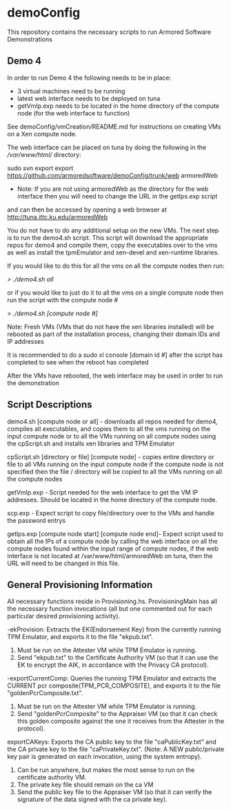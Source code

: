 demoConfig
==========
This repository contains the necessary scripts to run Armored Software Demonstrations


## Demo 4 ##
In order to run Demo 4 the following needs to be in place:

* 3 virtual machines need to be running
* latest web interface needs to be deployed on tuna 
* getVmIp.exp needs to be located in the home directory of the compute node (for the web interface to function)

See demoConfig/vmCreation/README.md for instructions on 
creating VMs on a Xen compute node.

The web interface can be placed on tuna by doing the following
in the */var/www/html/* directory:

sudo svn export export https://github.com/armoredsoftware/demoConfig/trunk/web armoredWeb

* Note: If you are not using armoredWeb as the directory for the web interface then you will
        need to change the URL in the getIps.exp script

and can then be accessed by opening a web browser at http://tuna.ittc.ku.edu/armoredWeb

You do not have to do any additional setup on the new VMs. The next step is to run
the demo4.sh script. This script will download the appropriate repos for demo4
and compile them, copy the executables over to the vms as well as install the
tpmEmulator and xen-devel and xen-runtime libraries. 

If you would like to do this for all the vms on all the compute nodes then run:

*> ./demo4.sh all*

or if you would like to just do it to all the vms on a single compute node
then run the script with the compute node #

*> ./demo4.sh [compute node #]*

Note: Fresh VMs (VMs that do not have the xen libraries installed) will be rebooted
as part of the installation process, changing their domain IDs and IP addresses

It is recommended to do a sudo xl console [domain id #] after the script has completed
to see when the reboot has completed

After the VMs have rebooted, the web interface may be used in order to run the demonstration 

## Script Descriptions ##

demo4.sh [compute node or all] - downloads all repos needed for demo4, compiles all executables, and copies them
                                 to all the vms running on the input compute node or to all the VMs running on all 
                                 compute nodes using the cpScript.sh and installs xen libraries and TPM Emulator 
 
cpScript.sh [directory or file] [compute node] - copies entire directory or file to all VMs running on the input compute node
                                                 if the compute node is not specified then the file / directory will be copied
                                                 to all the VMs running on all the compute nodes                        

getVmIp.exp - Script needed for the web interface to get the VM IP addresses. Should be located in the home directory of the
              compute node.

scp.exp - Expect script to copy file/directory over to the VMs and handle the password entrys

getIps.exp [compute node start] [compute node end]- Expect script used to obtain all the IPs of a compute node by calling the web interface
                                                    on all the compute nodes found within the input range of compute nodes, if the web
                                                    interface is not located at /var/www/html/armoredWeb on tuna, then the URL will need
                                                    to be changed in this file.

## General Provisioning Information ##

All necessary functions reside in Provisioning.hs.  ProvisioningMain has all the necessary function invocations (all but one commented out for each particular desired provisioning activity).

-ekProvision:  Extracts the EK(Endorsement Key) from the currently running TPM Emulator, and exports it to the file "ekpub.txt".  

1) Must be run on the Attester VM while TPM Emulator is running.  
2) Send "ekpub.txt" to the Certificate Authority VM (so that it can use the EK to encrypt the AIK, in accordance with the Privacy CA protocol).

-exportCurrentComp:  Queries the running TPM Emulator and extracts the CURRENT pcr composite(TPM_PCR_COMPOSITE), and exports it to the file "goldenPcrComposite.txt".  

1) Must be run on the Attester VM while TPM Emulator is running.  
2) Send "goldenPcrComposite" to the Appraiser VM (so that it can check this golden composite against the one it receives from the Attester in the protocol).

exportCAKeys:  Exports the CA public key to the file "caPublicKey.txt" and the CA private key to the file "caPrivateKey.txt".  (Note:  A NEW public/private key pair is generated on each invocation, using the system entropy).

1) Can be run anywhere, but makes the most sense to run on the certificate authority VM.
2)  The private key file should remain on the ca VM
3)  Send the public key file to the Appraiser VM (so that it can verify the signature of the data signed with the ca private key).

 

